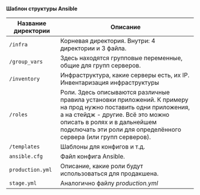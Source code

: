 **Шаблон структуры Ansible**

| Название директории | Описание |
|--|--|
|`/infra`| Корневая директория. Внутри: 4 директории и 3 файла. |
|`/group_vars`| Здесь находятся групповые переменные, общие для групп серверов. |
|`/inventory`| Инфраструктура, какие серверы есть, их IP. Инвентаризация инфраструктуры |
|`/roles`| Роли. Здесь описываются различные правила установки приложений. К примеру на прод нужно поставить одни приложения, а на стейдж - другие. Всё это можно описать в ролях и в дальнейшем подключать эти роли для определённого сервера (или групп серверов).|
|`/templates`| Шаблоны для конфигов и т.д. |
|`ansible.cfg`| Файл конфига Ansible. |
|`production.yml`| Описание, какие роли будут использоваться для продакшена. |
|`stage.yml`| Аналогично файлу *production.yml* |

